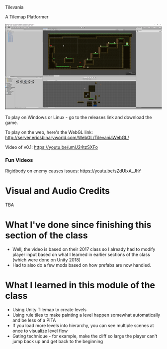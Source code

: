 Tilevania

A Tilemap Platformer

![Screenshot](https://github.com/djotaku/Tilevania/blob/master/Assets/Screenshot/Tilevania-Screenshot-6.png)

To play on Windows or Linux - go to the releases link and download the game.

To play on the web, here's the WebGL link: http://server.ericsbinaryworld.com/WebGL/TilevaniaWebGL/

Video of v0.1: https://youtu.be/umU24tzSXFo

### Fun Videos

Rigidbody on enemy causes issues: https://youtu.be/sZdUlxA_JhY

# Visual and Audio Credits

TBA

# What I've done since finishing this section of the class

- Well, the video is based on their 2017 class so I already had to modify player input based on what I learned in earlier sections of the class (which were done on Unity 2018)
- Had to also do a few mods based on how prefabs are now handled.

# What I learned in this module of the class

- Using Unity Tilemap to create levels
- Using rule tiles to make painting a level happen somewhat automatically and be less of a PITA
- If you load more levels into hierarchy, you can see multiple scenes at once to visualize level flow
- Gating technique - for example, make the cliff so large the player can't jump back up and get back to the beginning